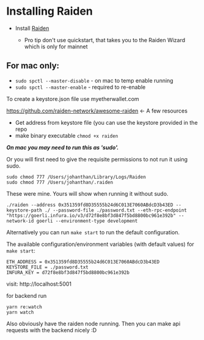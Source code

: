 # Installing Raiden

- Install [Raiden](https://docs.raiden.network/installation/starting-raiden-manually)

  - Pro tip don't use quickstart, that takes you to the Raiden Wizard which is only for mainnet

## For mac only:

- `sudo spctl --master-disable` - on mac to temp enable running
- `sudo spctl --master-enable` - required to re-enable

To create a keystore.json file use myetherwallet.com

https://github.com/raiden-network/awesome-raiden <- A few resources

- Get address from keystore file (you can use the keystore provided in the repo
- make binary executable `chmod +x raiden`

**_On mac you may need to run this as 'sudo'._**

Or you will first need to give the requisite permissions to not run it using sudo.

```
sudo chmod 777 /Users/johanthan/Library/Logs/Raiden
sudo chmod 777 /Users/johanthan/.raiden
```

These were mine. Yours will show when running it without sudo.

```
./raiden --address 0x351359fd8D35555b24d6C013E7060ABdcD3b43ED --keystore-path ./ --password-file ./password.txt --eth-rpc-endpoint "https://goerli.infura.io/v3/d72f8e8bf3d847f5bd8800bc961e392b" --network-id goerli --environment-type development
```

Alternatively you can run `make start` to run the default configuration.

The available configuration/environment variables (with default values) for `make start`:

```
ETH_ADDRESS = 0x351359fd8D35555b24d6C013E7060ABdcD3b43ED
KEYSTORE_FILE = ./password.txt
INFURA_KEY = d72f8e8bf3d847f5bd8800bc961e392b
```

visit: http://localhost:5001

for backend run

```
yarn re:watch
yarn watch
```

Also obviously have the raiden node running.
Then you can make api requests with the backend nicely :D
